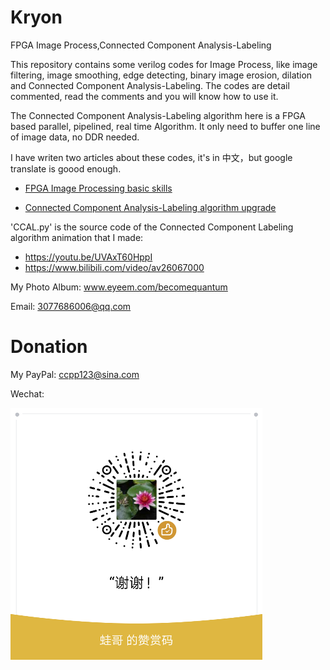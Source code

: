# Kryon
FPGA Image Process,Connected Component Analysis-Labeling

This repository contains some verilog codes for Image Process, like image filtering, image smoothing, edge detecting, binary image erosion, dilation and Connected Component Analysis-Labeling. The codes are detail commented, read the comments and you will know how to use it.

The Connected Component Analysis-Labeling algorithm here is a FPGA based parallel, pipelined, real time Algorithm. It only need to buffer one line of image data, no DDR needed.

I have writen two articles about these codes, it's in 中文，but google translate is goood enough.

* [FPGA Image Processing basic skills](http://blog.sina.com.cn/s/blog_539ee1ae0102xtnz.html)
 
* [Connected Component Analysis-Labeling algorithm upgrade](http://blog.sina.com.cn/s/blog_539ee1ae0102xtod.html)

'CCAL.py' is the source code of the Connected Component Labeling algorithm animation that I made: 

* https://youtu.be/UVAxT60HppI
* https://www.bilibili.com/video/av26067000

My Photo Album: www.eyeem.com/becomequantum

Email: 3077686006@qq.com
# Donation
My PayPal: ccpp123@sina.com

Wechat:

![zan](微信赞赏码.png)

